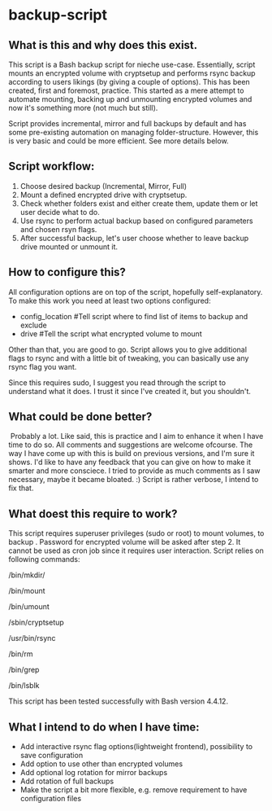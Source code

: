 # backup-script

## What is this and why does this exist.

This script is a Bash backup script for nieche use-case. Essentially, script mounts an encrypted volume with cryptsetup and performs rsync backup according to users likings (by giving a couple of options). This has been created, first and foremost, practice. This started as a mere attempt to automate mounting, backing up and unmounting encrypted volumes and now it's something more (not much but still). 

Script provides incremental, mirror and full backups by default and has some pre-existing automation on managing folder-structure. However, this is very basic and could be more efficient. See more details below.

## Script workflow: 

1. Choose desired backup (Incremental, Mirror, Full)
2. Mount a defined encrypted drive with cryptsetup.
3. Check whether folders exist and either create them, update them or let user decide what to do.
4. Use rsync to perform actual backup based on configured parameters and chosen rsyn flags.
5. After successful backup, let's user choose whether to leave backup drive mounted or unmount it. 

## How to configure this?

All configuration options are on top of the script, hopefully self-explanatory. To make this work you need at least two options configured:
- config_location #Tell script where to find list of items to backup and exclude
- drive #Tell the script what encrypted volume to mount

Other than that, you are good to go. Script allows you to give additional flags to rsync and with a little bit of tweaking, you can basically use any rsync flag you want.

Since this requires sudo, I suggest you read through the script to understand what it does. I trust it since I've created it, but you shouldn't. 

## What could be done better?
​
Probably a lot. Like said, this is practice and I aim to enhance it when I have time to do so. All comments and suggestions are welcome ofcourse. The way I have come up with this is build on previous versions, and I'm sure it shows. I'd like to have any feedback that you can give on how to make it smarter and more consciece. I tried to provide as much comments as I saw necessary, maybe it became bloated. :) Script is rather verbose, I intend to fix that. 



## What doest this require to work?
This script requires superuser privileges (sudo or root) to mount volumes, to backup . Password for encrypted volume will be asked after step 2. It cannot be used as cron job since it requires user interaction. 
Script relies on following commands: 

/bin/mkdir/

/bin/mount

/bin/umount

/sbin/cryptsetup

/usr/bin/rsync

/bin/rm

/bin/grep

/bin/lsblk

This script has been tested successfully with Bash version 4.4.12.


## What I intend to do when I have time:

- Add interactive rsync flag options(lightweight frontend), possibility to save configuration
- Add option to use other than encrypted volumes
- Add optional log rotation for mirror backups
- Add rotation of full backups 
- Make the script a bit more flexible, e.g. remove requirement to have configuration files
